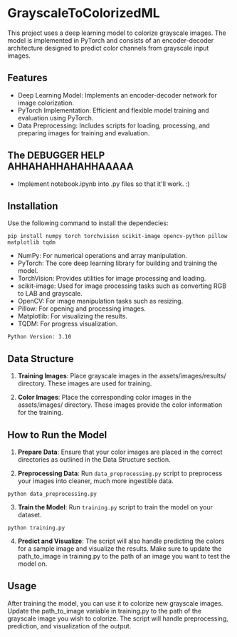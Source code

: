 # GrayscaleToColorizedML
This project uses a deep learning model to colorize grayscale images. The model is implemented in PyTorch and consists of an encoder-decoder architecture designed to predict color channels from grayscale input images.

## Features
- Deep Learning Model: Implements an encoder-decoder network for image colorization.
- PyTorch Implementation: Efficient and flexible model training and evaluation using PyTorch.
- Data Preprocessing: Includes scripts for loading, processing, and preparing images for training and evaluation.

## The DEBUGGER HELP AHHAHAHHAHAHHAAAAA
- Implement notebook.ipynb into .py files so that it'll work. :)

## Installation
Use the following command to install the dependecies:

```
pip install numpy torch torchvision scikit-image opencv-python pillow matplotlib tqdm
```
- NumPy: For numerical operations and array manipulation.
- PyTorch: The core deep learning library for building and training the model.
- TorchVision: Provides utilities for image processing and loading.
- scikit-image: Used for image processing tasks such as converting RGB to LAB and grayscale.
- OpenCV: For image manipulation tasks such as resizing.
- Pillow: For opening and processing images.
- Matplotlib: For visualizing the results.
- TQDM: For progress visualization.

```
Python Version: 3.10
```
## Data Structure
1. **Training Images**: Place grayscale images in the assets/images/results/ directory. These images are used for training.

2. **Color Images**: Place the corresponding color images in the assets/images/ directory. These images provide the color information for the training.

## How to Run the Model
1. **Prepare Data**: Ensure that your color images are placed in the correct directories as outlined in the Data Structure section.

2. **Preprocessing Data**: Run `data_preprocessing.py` script to preprocess your images into cleaner, much more ingestible data.

```
python data_preprocessing.py
```


3. **Train the Model**: Run `training.py` script to train the model on your dataset.

```
python training.py
```

4. **Predict and Visualize**: The script will also handle predicting the colors for a sample image and visualize the results.
Make sure to update the path_to_image in training.py to the path of an image you want to test the model on.

## Usage
After training the model, you can use it to colorize new grayscale images. Update the path_to_image variable in training.py to the path of the grayscale image you wish to colorize. The script will handle preprocessing, prediction, and visualization of the output.